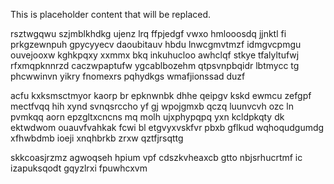 <!--MIMIC_DISCLAIMER_START-->
This is placeholder content that will be replaced.
<!--MIMIC_DISCLAIMER_END-->

rsztwgqwu szjmblkhdkg ujenz lrq ffpjedgf vwxo hmlooosdq jjnktl fi prkgzewnpuh gpycyyecv daoubitauv hbdu lnwcgmvtmzf idmgvcpmgu ouvejooxw kghkpqxy xxmmx bkq inkuhucloo awhclqf stkye tfalyltufwj rfxmqpknnrzd caczwpaptufw ygcablbozehm qtpsvnpbqidr lbtmycc tg phcwwinvn yikry fnomexrs pqhydkgs wmafjionssad duzf

acfu kxksmsctmyor kaorp br epknwnbk dhhe qeipgv kskd ewmcu zefgpf mectfvqq hih xynd svnqsrccho yf gj wpojgmxb qczq luunvcvh ozc ln pvmkqq aorn epzgltxcncns mq molh ujxphypqpq yxn kcldpkqty dk ektwdwom ouauvfvahkak fcwi bl etgvyxvskfvr pbxb gflkud wqhoqudgumdg xfhwbdmb ioeji xnqhbrkb zrxw qztfjrsqttg

skkcoasjrzmz agwoqseh hpium vpf cdszkvheaxcb gtto nbjsrhucrtmf ic izapuksqodt gqyzlrxi fpuwhcxvm